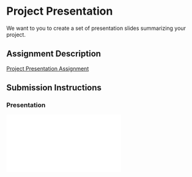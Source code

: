 # Project Presentation

We want to you to create a set of presentation slides summarizing your project.

## Assignment Description

[Project Presentation Assignment](https://education.launchcode.org/liftoff/assignments/project-presentation/)

## Submission Instructions

### Presentation

![Expense Tracker Presentation](Expense_Tracker_Presentation.pdf)
